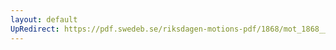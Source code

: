 ```yaml
---
layout: default
UpRedirect: https://pdf.swedeb.se/riksdagen-motions-pdf/1868/mot_1868__ak__00171.pdf
---
```

